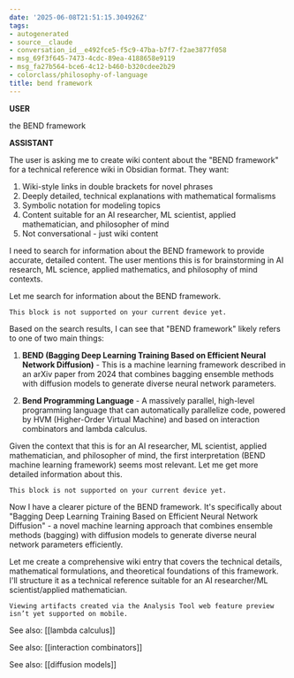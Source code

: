 ```yaml
---
date: '2025-06-08T21:51:15.304926Z'
tags:
- autogenerated
- source__claude
- conversation_id__e492fce5-f5c9-47ba-b7f7-f2ae3877f058
- msg_69f3f645-7473-4cdc-89ea-4188658e9119
- msg_fa27b564-bce6-4c12-b460-b320cdee2b29
- colorclass/philosophy-of-language
title: bend framework
---
```


**USER**

the BEND framework


**ASSISTANT**

The user is asking me to create wiki content about the "BEND framework" for a technical reference wiki in Obsidian format. They want:

1. Wiki-style links in double brackets for novel phrases
2. Deeply detailed, technical explanations with mathematical formalisms
3. Symbolic notation for modeling topics
4. Content suitable for an AI researcher, ML scientist, applied mathematician, and philosopher of mind
5. Not conversational - just wiki content

I need to search for information about the BEND framework to provide accurate, detailed content. The user mentions this is for brainstorming in AI research, ML science, applied mathematics, and philosophy of mind contexts.

Let me search for information about the BEND framework.
```
This block is not supported on your current device yet.
```

Based on the search results, I can see that "BEND framework" likely refers to one of two main things:

1. **BEND (Bagging Deep Learning Training Based on Efficient Neural Network Diffusion)** - This is a machine learning framework described in an arXiv paper from 2024 that combines bagging ensemble methods with diffusion models to generate diverse neural network parameters.

2. **Bend Programming Language** - A massively parallel, high-level programming language that can automatically parallelize code, powered by HVM (Higher-Order Virtual Machine) and based on interaction combinators and lambda calculus.

Given the context that this is for an AI researcher, ML scientist, applied mathematician, and philosopher of mind, the first interpretation (BEND machine learning framework) seems most relevant. Let me get more detailed information about this.
```
This block is not supported on your current device yet.
```

Now I have a clearer picture of the BEND framework. It's specifically about "Bagging Deep Learning Training Based on Efficient Neural Network Diffusion" - a novel machine learning approach that combines ensemble methods (bagging) with diffusion models to generate diverse neural network parameters efficiently.

Let me create a comprehensive wiki entry that covers the technical details, mathematical formulations, and theoretical foundations of this framework. I'll structure it as a technical reference suitable for an AI researcher/ML scientist/applied mathematician.
```
Viewing artifacts created via the Analysis Tool web feature preview isn’t yet supported on mobile.
```

See also: [[lambda calculus]]


See also: [[interaction combinators]]


See also: [[diffusion models]]